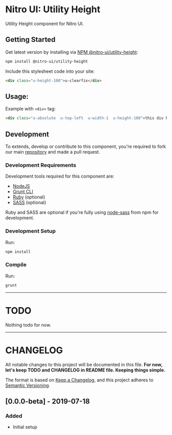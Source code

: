 # Nitro UI: Utility Height

Utility Height component for Nitro UI.

## Getting Started

Get latest version by installing via [NPM @nitro-ui/utility-height](https://www.npmjs.com/package/@nitro-ui/utility-height):

```sh
npm install @nitro-ui/utility-height
```


Include this stylesheet code into your site:

```html
<div class="u-height-100">u-clearfix</div>
```

## Usage:

Example with `<div>` tag:

```html
<div class="u-absolute  u-top-left  u-width-1  u-height-100">this div has height 100%</div>
```

## Development

To extends, develop or contribute to this component, you're required to fork our main [repository](https://github.com/icarasia-engineering/nitro-ui) and made a pull request.

### Development Requirements

Development tools required for this component are:

- [NodeJS](https://nodejs.org/en/)
- [Grunt CLI](https://gruntjs.com)
- [Ruby](https://www.ruby-lang.org/en/) (optional)
- [SASS](https://sass-lang.com) (optional)

Ruby and SASS are optional if you're fully using [node-sass](https://github.com/sass/node-sass) from npm for development.

### Development Setup

Run:

```sh
npm install
```

### Compile

Run:

```sh
grunt
```
---

# TODO

Nothing todo for now.

---

# CHANGELOG

All notable changes to this project will be documented in this file. **For now, let's keep TODO and CHANGELOG in README file. Keeping things simple.**

The format is based on [Keep a Changelog](https://keepachangelog.com/en/1.0.0/),
and this project adheres to [Semantic Versioning](https://semver.org/spec/v2.0.0.html).

## [0.0.0-beta] - 2019-07-18
### Added
- Initial setup
